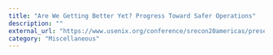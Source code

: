 ```yaml
---
title: "Are We Getting Better Yet? Progress Toward Safer Operations"
description: ""
external_url: "https://www.usenix.org/conference/srecon20americas/presentation/elman"
category: "Miscellaneous"
---
```

